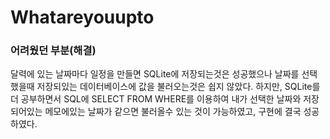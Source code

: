 # Whatareyouupto


### 어려웠던 부분(해결)
달력에 있는 날짜마다 일정을 만들면 SQLite에 저장되는것은 성공했으나 날짜를 선택했을때 저장되있는 데이터베이스에 값을 불러오는것은 쉽지 않았다.
하지만, SQLite를 더 공부하면서 SQL에 SELECT FROM WHERE를 이용하여 내가 선택한 날짜와 저장되어있는 메모에있는 날짜가 같으면 불러올수 있는 것이 가능하였고,
구현에 결국 성공하였다.
